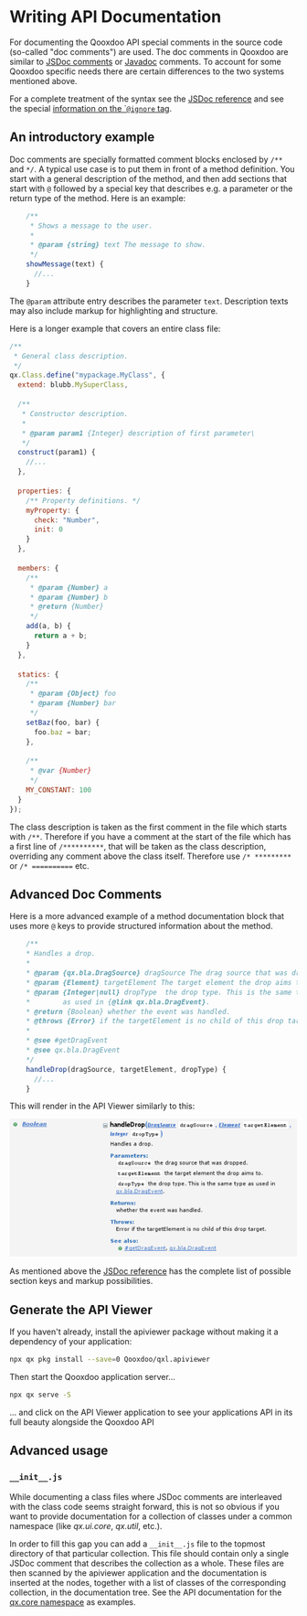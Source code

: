 # Writing API Documentation

For documenting the Qooxdoo API special comments in the source code (so-called
"doc comments") are used. The doc comments in Qooxdoo are similar to
[JSDoc comments](https://jsdoc.app/) or
[Javadoc](http://docs.oracle.com/javase/7/docs/technotes/tools/solaris/javadoc.html)
comments. To account for some Qooxdoo specific needs there are certain
differences to the two systems mentioned above.

For a complete treatment of the syntax see the
[JSDoc reference](api_jsdoc_ref.md) and see the special
[information on the \``@ignore` tag](api_jsdoc_at_ignore.md).

## An introductory example

Doc comments are specially formatted comment blocks enclosed by `/**` and `*/`.
A typical use case is to put them in front of a method definition. You start
with a general description of the method, and then add sections that start with
`@` followed by a special key that describes e.g. a parameter or the return type
of the method. Here is an example:

```javascript
    /**
     * Shows a message to the user.
     *
     * @param {string} text The message to show.
     */
    showMessage(text) {
      //...
    }
```

The `@param` attribute entry describes the parameter `text`. Description texts
may also include markup for highlighting and structure.

Here is a longer example that covers an entire class file:

```javascript
/**
 * General class description.
 */
qx.Class.define("mypackage.MyClass", {
  extend: blubb.MySuperClass,

  /**
   * Constructor description.
   *
   * @param param1 {Integer} description of first parameter\
   */
  construct(param1) {
    //...
  },

  properties: {
    /** Property definitions. */
    myProperty: {
      check: "Number",
      init: 0
    }
  },

  members: {
    /**
     * @param {Number} a
     * @param {Number} b
     * @return {Number}
     */
    add(a, b) {
      return a + b;
    }
  },

  statics: {
    /**
     * @param {Object} foo
     * @param {Number} bar
     */
    setBaz(foo, bar) {
      foo.baz = bar;
    },

    /**
     * @var {Number}
     */
    MY_CONSTANT: 100
  }
});
```

The class description is taken as the first comment in the file which starts
with `/**`. Therefore if you have a comment at the start of the file which has a
first line of `/**********`, that will be taken as the class description,
overriding any comment above the class itself. Therefore use `/* *********` or
`/* ==========` etc.

## Advanced Doc Comments

Here is a more advanced example of a method documentation block that uses more
`@` keys to provide structured information about the method.

```javascript
    /**
    * Handles a drop.
    *
    * @param {qx.bla.DragSource} dragSource The drag source that was dropped.
    * @param {Element} targetElement The target element the drop aims to.
    * @param {Integer|null} dropType  the drop type. This is the same type
    *        as used in {@link qx.bla.DragEvent}.
    * @return {Boolean} whether the event was handled.
    * @throws {Error} if the targetElement is no child of this drop target.
    *
    * @see #getDragEvent
    * @see qx.bla.DragEvent
    */
    handleDrop(dragSource, targetElement, dropType) {
      //...
    }
```

This will render in the API Viewer similarly to this:

![image](apiviewer_method.png)

As mentioned above the [JSDoc reference](api_jsdoc_ref.md) has the complete list
of possible section keys and markup possibilities.

## Generate the API Viewer

If you haven't already, install the apiviewer package without making it a
dependency of your application:

```bash
npx qx pkg install --save=0 Qooxdoo/qxl.apiviewer
```

Then start the Qooxdoo application server...

```bash
npx qx serve -S
```

... and click on the API Viewer application to see your applications API in its
full beauty alongside the Qooxdoo API

## Advanced usage

### `__init__.js`

While documenting a class files where JSDoc comments are interleaved with the
class code seems straight forward, this is not so obvious if you want to provide
documentation for a collection of classes under a common namespace (like
_qx.ui.core_, _qx.util_, etc.).

In order to fill this gap you can add a `__init__.js` file to the topmost
directory of that particular collection. This file should contain only a single
JSDoc comment that describes the collection as a whole. These files are then
scanned by the apiviewer application and the documentation is inserted at the
nodes, together with a list of classes of the corresponding collection, in the
documentation tree. See the API documentation for the
[qx.core namespace](apps://apiviewer/#qx.core) as examples.
